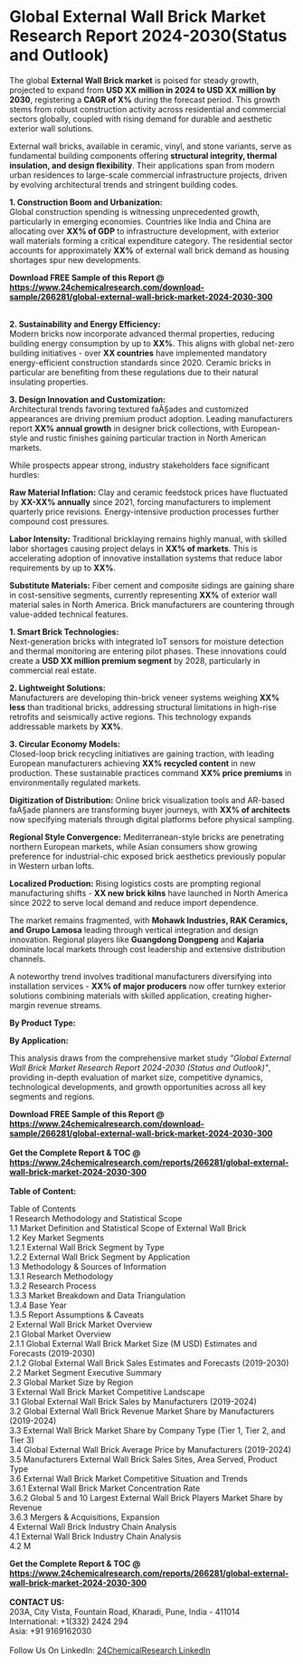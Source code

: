 <h1>Global External Wall Brick Market Research Report 2024-2030(Status and Outlook)</h1><p>The global <strong>External Wall Brick market</strong> is poised for steady growth, projected to expand from <strong>USD XX million in 2024 to USD XX million by 2030</strong>, registering a <strong>CAGR of X%</strong> during the forecast period. This growth stems from robust construction activity across residential and commercial sectors globally, coupled with rising demand for durable and aesthetic exterior wall solutions.</p><p>External wall bricks, available in ceramic, vinyl, and stone variants, serve as fundamental building components offering <strong>structural integrity, thermal insulation, and design flexibility</strong>. Their applications span from modern urban residences to large-scale commercial infrastructure projects, driven by evolving architectural trends and stringent building codes.</p><p><strong>1. Construction Boom and Urbanization:</strong><br>
Global construction spending is witnessing unprecedented growth, particularly in emerging economies. Countries like India and China are allocating over <strong>XX% of GDP</strong> to infrastructure development, with exterior wall materials forming a critical expenditure category. The residential sector accounts for approximately <strong>XX%</strong> of external wall brick demand as housing shortages spur new developments.</p><div><b>Download FREE Sample of this Report @ 
            <a href="https://www.24chemicalresearch.com/download-sample/266281/global-external-wall-brick-market-2024-2030-300">
            https://www.24chemicalresearch.com/download-sample/266281/global-external-wall-brick-market-2024-2030-300</a></b></div><br><p><strong>2. Sustainability and Energy Efficiency:</strong><br>
Modern bricks now incorporate advanced thermal properties, reducing building energy consumption by up to <strong>XX%</strong>. This aligns with global net-zero building initiatives - over <strong>XX countries</strong> have implemented mandatory energy-efficient construction standards since 2020. Ceramic bricks in particular are benefiting from these regulations due to their natural insulating properties.</p><p><strong>3. Design Innovation and Customization:</strong><br>
Architectural trends favoring textured faÃ§ades and customized appearances are driving premium product adoption. Leading manufacturers report <strong>XX% annual growth</strong> in designer brick collections, with European-style and rustic finishes gaining particular traction in North American markets.</p><p>While prospects appear strong, industry stakeholders face significant hurdles:</p><p><strong>Raw Material Inflation:</strong> Clay and ceramic feedstock prices have fluctuated by <strong>XX-XX% annually</strong> since 2021, forcing manufacturers to implement quarterly price revisions. Energy-intensive production processes further compound cost pressures.</p><p><strong>Labor Intensity:</strong> Traditional bricklaying remains highly manual, with skilled labor shortages causing project delays in <strong>XX% of markets</strong>. This is accelerating adoption of innovative installation systems that reduce labor requirements by up to <strong>XX%</strong>.</p><p><strong>Substitute Materials:</strong> Fiber cement and composite sidings are gaining share in cost-sensitive segments, currently representing <strong>XX%</strong> of exterior wall material sales in North America. Brick manufacturers are countering through value-added technical features.</p><p><strong>1. Smart Brick Technologies:</strong><br>
Next-generation bricks with integrated IoT sensors for moisture detection and thermal monitoring are entering pilot phases. These innovations could create a <strong>USD XX million premium segment</strong> by 2028, particularly in commercial real estate.</p><p><strong>2. Lightweight Solutions:</strong><br>
Manufacturers are developing thin-brick veneer systems weighing <strong>XX% less</strong> than traditional bricks, addressing structural limitations in high-rise retrofits and seismically active regions. This technology expands addressable markets by <strong>XX%</strong>.</p><p><strong>3. Circular Economy Models:</strong><br>
Closed-loop brick recycling initiatives are gaining traction, with leading European manufacturers achieving <strong>XX% recycled content</strong> in new production. These sustainable practices command <strong>XX% price premiums</strong> in environmentally regulated markets.</p><p><strong>Digitization of Distribution:</strong> Online brick visualization tools and AR-based faÃ§ade planners are transforming buyer journeys, with <strong>XX% of architects</strong> now specifying materials through digital platforms before physical sampling.</p><p><strong>Regional Style Convergence:</strong> Mediterranean-style bricks are penetrating northern European markets, while Asian consumers show growing preference for industrial-chic exposed brick aesthetics previously popular in Western urban lofts.</p><p><strong>Localized Production:</strong> Rising logistics costs are prompting regional manufacturing shifts - <strong>XX new brick kilns</strong> have launched in North America since 2022 to serve local demand and reduce import dependence.</p><p>The market remains fragmented, with <strong>Mohawk Industries, RAK Ceramics, and Grupo Lamosa</strong> leading through vertical integration and design innovation. Regional players like <strong>Guangdong Dongpeng</strong> and <strong>Kajaria</strong> dominate local markets through cost leadership and extensive distribution channels.</p><p>A noteworthy trend involves traditional manufacturers diversifying into installation services - <strong>XX% of major producers</strong> now offer turnkey exterior solutions combining materials with skilled application, creating higher-margin revenue streams.</p><p><strong>By Product Type:</strong></p><p><strong>By Application:</strong></p><p>This analysis draws from the comprehensive market study <em>"Global External Wall Brick Market Research Report 2024-2030 (Status and Outlook)"</em>, providing in-depth evaluation of market size, competitive dynamics, technological developments, and growth opportunities across all key segments and regions.</p><div><b>Download FREE Sample of this Report @ 
            <a href="https://www.24chemicalresearch.com/download-sample/266281/global-external-wall-brick-market-2024-2030-300">
            https://www.24chemicalresearch.com/download-sample/266281/global-external-wall-brick-market-2024-2030-300</a></b></div><br><div><b>Get the Complete Report & TOC @ 
            <a href="https://www.24chemicalresearch.com/reports/266281/global-external-wall-brick-market-2024-2030-300">
            https://www.24chemicalresearch.com/reports/266281/global-external-wall-brick-market-2024-2030-300</a></b></div><br>
            <b>Table of Content:</b><p>Table of Contents<br />
1 Research Methodology and Statistical Scope<br />
1.1 Market Definition and Statistical Scope of External Wall Brick<br />
1.2 Key Market Segments<br />
1.2.1 External Wall Brick Segment by Type<br />
1.2.2 External Wall Brick Segment by Application<br />
1.3 Methodology & Sources of Information<br />
1.3.1 Research Methodology<br />
1.3.2 Research Process<br />
1.3.3 Market Breakdown and Data Triangulation<br />
1.3.4 Base Year<br />
1.3.5 Report Assumptions & Caveats<br />
2 External Wall Brick Market Overview<br />
2.1 Global Market Overview<br />
2.1.1 Global External Wall Brick Market Size (M USD) Estimates and Forecasts (2019-2030)<br />
2.1.2 Global External Wall Brick Sales Estimates and Forecasts (2019-2030)<br />
2.2 Market Segment Executive Summary<br />
2.3 Global Market Size by Region<br />
3 External Wall Brick Market Competitive Landscape<br />
3.1 Global External Wall Brick Sales by Manufacturers (2019-2024)<br />
3.2 Global External Wall Brick Revenue Market Share by Manufacturers (2019-2024)<br />
3.3 External Wall Brick Market Share by Company Type (Tier 1, Tier 2, and Tier 3)<br />
3.4 Global External Wall Brick Average Price by Manufacturers (2019-2024)<br />
3.5 Manufacturers External Wall Brick Sales Sites, Area Served, Product Type<br />
3.6 External Wall Brick Market Competitive Situation and Trends<br />
3.6.1 External Wall Brick Market Concentration Rate<br />
3.6.2 Global 5 and 10 Largest External Wall Brick Players Market Share by Revenue<br />
3.6.3 Mergers & Acquisitions, Expansion<br />
4 External Wall Brick Industry Chain Analysis<br />
4.1 External Wall Brick Industry Chain Analysis<br />
4.2 M</p><div><b>Get the Complete Report & TOC @ 
            <a href="https://www.24chemicalresearch.com/reports/266281/global-external-wall-brick-market-2024-2030-300">
            https://www.24chemicalresearch.com/reports/266281/global-external-wall-brick-market-2024-2030-300</a></b></div><br><b>CONTACT US:</b><br>
            203A, City Vista, Fountain Road, Kharadi, Pune, India - 411014<br>
            International: +1(332) 2424 294<br>
            Asia: +91 9169162030 <br><br>
            Follow Us On LinkedIn: <a href="https://www.linkedin.com/company/24chemicalresearch/">24ChemicalResearch LinkedIn</a>